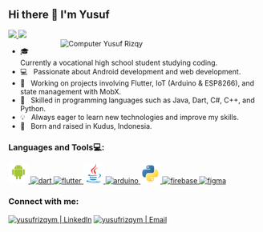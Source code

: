 ## Hi there 👋 I'm Yusuf

<div>
  <a href="https://github.com/yusuf-rizqy-m">
    <img height="180em" src="https://github-readme-stats.vercel.app/api?username=yusuf-rizqy-m&show_icons=true&theme=dracula&include_all_commits=true&count_private=true"/>
    <img height="180em" src="https://github-readme-stats.vercel.app/api/top-langs/?username=yusuf-rizqy-m&layout=compact&langs_count=7&theme=dracula"/>
  </a>
</div>

<img src="https://raw.githubusercontent.com/MicaelliMedeiros/micaellimedeiros/master/image/computer-illustration.png" min-width="400px" max-width="400px" width="400px" align="right" alt="Computer Yusuf Rizqy">

<p align="left">
  <ul>
    <li>🎓 &nbsp; Currently a vocational high school student studying coding.</li>
    <li>💻 &nbsp; Passionate about Android development and web development.</li>
    <li>🔧 &nbsp; Working on projects involving Flutter, IoT (Arduino & ESP8266), and state management with MobX.</li>
    <li>🔬 &nbsp; Skilled in programming languages such as Java, Dart, C#, C++, and Python.</li>
    <li>💡 &nbsp; Always eager to learn new technologies and improve my skills.</li>
    <li>📅 &nbsp; Born and raised in Kudus, Indonesia.</li>
  </ul>
</p>

<div>

<h3 align="left">Languages and Tools💻:</h3>

<p align="left">
  <a href="https://developer.android.com" target="_blank" rel="noreferrer">
    <img src="https://raw.githubusercontent.com/devicons/devicon/master/icons/android/android-original-wordmark.svg" alt="android" width="40" height="40"/>
  </a>
  <a href="https://dart.dev" target="_blank" rel="noreferrer">
    <img src="https://www.vectorlogo.zone/logos/dartlang/dartlang-icon.svg" alt="dart" width="40" height="40"/>
  </a>
  <a href="https://flutter.dev" target="_blank" rel="noreferrer">
    <img src="https://www.vectorlogo.zone/logos/flutterio/flutterio-icon.svg" alt="flutter" width="40" height="40"/>
  </a>
  <a href="https://www.java.com" target="_blank" rel="noreferrer">
    <img src="https://raw.githubusercontent.com/devicons/devicon/master/icons/java/java-original.svg" alt="java" width="40" height="40"/>
  </a>
  <a href="https://www.arduino.cc" target="_blank" rel="noreferrer">
    <img src="https://cdn.worldvectorlogo.com/logos/arduino-1.svg" alt="arduino" width="40" height="40"/>
  </a>
  <a href="https://www.python.org" target="_blank" rel="noreferrer">
    <img src="https://raw.githubusercontent.com/devicons/devicon/master/icons/python/python-original.svg" alt="python" width="40" height="40"/>
  </a>
  <a href="https://firebase.google.com" target="_blank" rel="noreferrer">
    <img src="https://www.vectorlogo.zone/logos/firebase/firebase-icon.svg" alt="firebase" width="40" height="40"/>
  </a>
  <a href="https://figma.com" target="_blank" rel="noreferrer">
    <img src="https://www.vectorlogo.zone/logos/figma/figma-icon.svg" alt="figma" width="40" height="40"/>
  </a>
</p>

</div>

<h3 align="left">Connect with me:</h3>

[<img align="center" alt="yusufrizqym | LinkedIn" src="https://img.shields.io/badge/LinkedIn-%20yusufrizqym%20-blue?style=flat-square&logo=linkedin" />][linkedin]
[<img align="center" alt="yusufrizqym | Email" src="https://img.shields.io/badge/yusufhabib290@gmail.com-blue?style=flat-square&logo=gmail" />][email]

<br />
<br />

[linkedin]: https://www.linkedin.com/in/yusuf-rizqy-mubarok-950396294/
[email]: mailto:yusufhabib290@gmail.com

